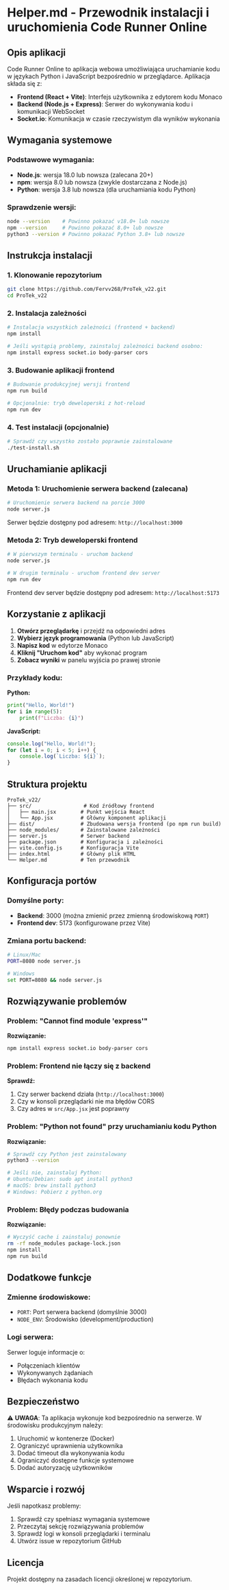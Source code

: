 # Helper.md - Przewodnik instalacji i uruchomienia Code Runner Online

## Opis aplikacji

Code Runner Online to aplikacja webowa umożliwiająca uruchamianie kodu w językach Python i JavaScript bezpośrednio w przeglądarce. Aplikacja składa się z:

- **Frontend (React + Vite)**: Interfejs użytkownika z edytorem kodu Monaco
- **Backend (Node.js + Express)**: Serwer do wykonywania kodu i komunikacji WebSocket
- **Socket.io**: Komunikacja w czasie rzeczywistym dla wyników wykonania

## Wymagania systemowe

### Podstawowe wymagania:
- **Node.js**: wersja 18.0 lub nowsza (zalecana 20+)
- **npm**: wersja 8.0 lub nowsza (zwykle dostarczana z Node.js)
- **Python**: wersja 3.8 lub nowsza (dla uruchamiania kodu Python)

### Sprawdzenie wersji:
```bash
node --version    # Powinno pokazać v18.0+ lub nowsze
npm --version     # Powinno pokazać 8.0+ lub nowsze
python3 --version # Powinno pokazać Python 3.8+ lub nowsze
```

## Instrukcja instalacji

### 1. Klonowanie repozytorium
```bash
git clone https://github.com/Fervv268/ProTek_v22.git
cd ProTek_v22
```

### 2. Instalacja zależności
```bash
# Instalacja wszystkich zależności (frontend + backend)
npm install

# Jeśli wystąpią problemy, zainstaluj zależności backend osobno:
npm install express socket.io body-parser cors
```

### 3. Budowanie aplikacji frontend
```bash
# Budowanie produkcyjnej wersji frontend
npm run build

# Opcjonalnie: tryb deweloperski z hot-reload
npm run dev
```

### 4. Test instalacji (opcjonalnie)
```bash
# Sprawdź czy wszystko zostało poprawnie zainstalowane
./test-install.sh
```

## Uruchamianie aplikacji

### Metoda 1: Uruchomienie serwera backend (zalecana)
```bash
# Uruchomienie serwera backend na porcie 3000
node server.js
```

Serwer będzie dostępny pod adresem: `http://localhost:3000`

### Metoda 2: Tryb deweloperski frontend
```bash
# W pierwszym terminalu - uruchom backend
node server.js

# W drugim terminalu - uruchom frontend dev server
npm run dev
```

Frontend dev server będzie dostępny pod adresem: `http://localhost:5173`

## Korzystanie z aplikacji

1. **Otwórz przeglądarkę** i przejdź na odpowiedni adres
2. **Wybierz język programowania** (Python lub JavaScript)
3. **Napisz kod** w edytorze Monaco
4. **Kliknij "Uruchom kod"** aby wykonać program
5. **Zobacz wyniki** w panelu wyjścia po prawej stronie

### Przykłady kodu:

**Python:**
```python
print("Hello, World!")
for i in range(5):
    print(f"Liczba: {i}")
```

**JavaScript:**
```javascript
console.log("Hello, World!");
for (let i = 0; i < 5; i++) {
    console.log(`Liczba: ${i}`);
}
```

## Struktura projektu

```
ProTek_v22/
├── src/                 # Kod źródłowy frontend
│   ├── main.jsx        # Punkt wejścia React
│   └── App.jsx         # Główny komponent aplikacji
├── dist/               # Zbudowana wersja frontend (po npm run build)
├── node_modules/       # Zainstalowane zależności
├── server.js           # Serwer backend
├── package.json        # Konfiguracja i zależności
├── vite.config.js      # Konfiguracja Vite
├── index.html          # Główny plik HTML
└── Helper.md           # Ten przewodnik
```

## Konfiguracja portów

### Domyślne porty:
- **Backend**: 3000 (można zmienić przez zmienną środowiskową `PORT`)
- **Frontend dev**: 5173 (konfigurowane przez Vite)

### Zmiana portu backend:
```bash
# Linux/Mac
PORT=8080 node server.js

# Windows
set PORT=8080 && node server.js
```

## Rozwiązywanie problemów

### Problem: "Cannot find module 'express'"
**Rozwiązanie:**
```bash
npm install express socket.io body-parser cors
```

### Problem: Frontend nie łączy się z backend
**Sprawdź:**
1. Czy serwer backend działa (`http://localhost:3000`)
2. Czy w konsoli przeglądarki nie ma błędów CORS
3. Czy adres w `src/App.jsx` jest poprawny

### Problem: "Python not found" przy uruchamianiu kodu Python
**Rozwiązanie:**
```bash
# Sprawdź czy Python jest zainstalowany
python3 --version

# Jeśli nie, zainstaluj Python:
# Ubuntu/Debian: sudo apt install python3
# macOS: brew install python3
# Windows: Pobierz z python.org
```

### Problem: Błędy podczas budowania
**Rozwiązanie:**
```bash
# Wyczyść cache i zainstaluj ponownie
rm -rf node_modules package-lock.json
npm install
npm run build
```

## Dodatkowe funkcje

### Zmienne środowiskowe:
- `PORT`: Port serwera backend (domyślnie 3000)
- `NODE_ENV`: Środowisko (development/production)

### Logi serwera:
Serwer loguje informacje o:
- Połączeniach klientów
- Wykonywanych żądaniach
- Błędach wykonania kodu

## Bezpieczeństwo

⚠️ **UWAGA**: Ta aplikacja wykonuje kod bezpośrednio na serwerze. W środowisku produkcyjnym należy:

1. Uruchomić w kontenerze (Docker)
2. Ograniczyć uprawnienia użytkownika
3. Dodać timeout dla wykonywania kodu
4. Ograniczyć dostępne funkcje systemowe
5. Dodać autoryzację użytkowników

## Wsparcie i rozwój

Jeśli napotkasz problemy:
1. Sprawdź czy spełniasz wymagania systemowe
2. Przeczytaj sekcję rozwiązywania problemów
3. Sprawdź logi w konsoli przeglądarki i terminalu
4. Utwórz issue w repozytorium GitHub

## Licencja

Projekt dostępny na zasadach licencji określonej w repozytorium.